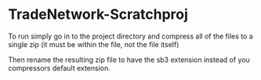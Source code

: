 # TradeNetwork-Scratchproj

To run simply go in to the project directory and compress all of the files to a single zip (it must be within the file, not the file itself)

Then rename the resulting zip file to have the sb3 extension instead of you compressors default extension.
